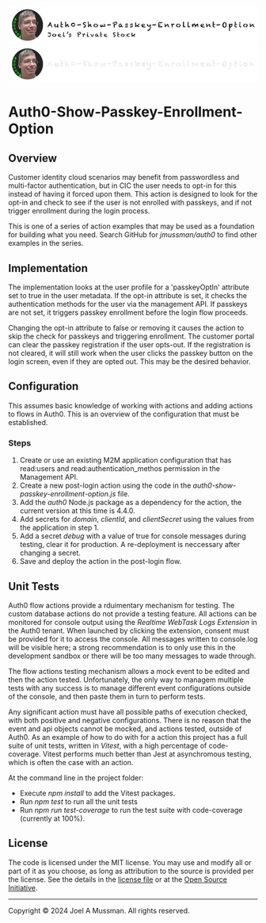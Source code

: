 ![Banner Light](./.assets/banner-auth0-show-passkey-enrollment-option-light.png#gh-light-mode-only)
![banner Dark](./.assets/banner-auth0-show-passkey-enrollment-option-dark.png#gh-dark-mode-only)

# Auth0-Show-Passkey-Enrollment-Option

## Overview

Customer identity cloud scenarios may benefit from passwordless and multi-factor authentication, but in CIC
the user needs to opt-in for this instead of having it forced upon them.
This action is designed to look for the opt-in and check to see if the user is not enrolled with passkeys,
and if not trigger enrollment during the login process.

This is one of a series of action examples that may be used as a foundation for building
what you need.
Search GitHub for *jmussman/auth0* to find other examples in the series.

## Implementation

The implementation looks at the user profile for a 'passkeyOptIn' attribute set to true in the user
metadata.
If the opt-in attribute is set, it checks the authentication methods for the user via the management API.
If passkeys are not set, it triggers passkey enrollment before the login flow proceeds.

Changing the opt-in attribute to false or removing it causes the action to skip the check for passkeys and
triggering enrollment.
The customer portal can clear the passkey registration if the user opts-out.
If the registration is not cleared, it will still work when the user clicks the passkey button
on the login screen, even if they are opted out.
This may be the desired behavior.

## Configuration

This assumes basic knowledge of working with actions and adding actions to flows in Auth0.
This is an overview of the configuration that must be established.

### Steps

1. Create or use an existing M2M application configuration that has read:users and read:authentication_methos permission in the Management API.
2. Create a new post-login action using the code in the *auth0-show-passkey-enrollment-option.js* file.
3. Add the *auth0* Node.js package as a dependency for the action, the current version at this time is 4.4.0.
4. Add secrets for *domain*, *clientId*, and *clientSecret* using the values from the application in step 1.
5. Add a secret *debug* with a value of true for console messages during testing, clear it for production. A re-deployment is neccessary after changing a secret.
6. Save and deploy the action in the post-login flow.

## Unit Tests

Auth0 flow actions provide a rduimentary mechanism for testing.
The custom database actions do not provide a testing feature.
All actions can be monitored for console output using the *Realtime WebTask Logs Extension* in the Auth0 tenant.
When launched by clicking the extension, consent must be provided for it to access the console.
All messages written to console.log will be visible here; a strong recommendation is to only use this in the development sandbox or there will be too many
messages to wade through.

The flow actions testing mechanism allows a mock event to be edited and then the action tested.
Unfortunately, the only way to managem multiple tests with any success is to manage different event configurations outside of the console,
and then paste them in turn to perform tests.

Any significant action must have all possible paths of execution checked, with both positive and negative configurations.
There is no reason that the event and api objects cannot be mocked, and actions tested, outside of Auth0.
As an example of how to do with for a action this project has a full suite of unit tests, written in *Vitest*, with a high percentage of code-coverage.
Vitest performs much better than Jest at asynchromous testing, which is often the case with an action.

At the command line in the project folder:

* Execute *npm install* to add the Vitest packages.
* Run *npm test* to run all the unit tests
* Run *npm run test-coverage* to run the test suite with code-coverage (currently at 100%).

## License

The code is licensed under the MIT license. You may use and modify all or part of it as you choose, as long as attribution to the source is provided per the license. See the details in the [license file](./LICENSE.md) or at the [Open Source Initiative](https://opensource.org/licenses/MIT).

<hr>
Copyright © 2024 Joel A Mussman. All rights reserved.